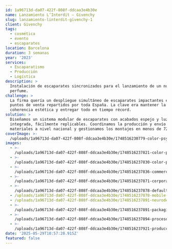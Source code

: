 ```yaml
---
id: 1a96713d-da07-422f-808f-ddcaa3e4b30e
name: Lanzamiento L’Interdit – Givenchy
slug: lanzamiento-linterdit-givenchy-1
client: Givenchy
tags:
  - cosmética
  - evento
  - escaparates
location: Barcelona
duration: 3 semanas
year: '2023'
services:
  - Escaparatismo
  - Producción
  - Logística
description: >
  Instalación de escaparates sincronizados para el lanzamiento de un nuevo
  perfume.
challenge: >
  La firma quería un despliegue simultáneo de escaparates impactantes en 20
  puntos de venta repartidos por toda España. La clave era mantener la
  coherencia estética y entregar todo en tiempo récord.
solution: >
  Diseñamos un sistema modular de escaparates con acabados espejo y luz
  integrada, fácilmente replicables. Coordinamos la producción y envío de
  materiales a nivel nacional y gestionamos los montajes en menos de 72 horas.
coverImage: >-
  /uploads/1a96713d-da07-422f-808f-ddcaa3e4b30e/1748516230779-color-psychology.jpg
images:
  - >-
    /uploads/1a96713d-da07-422f-808f-ddcaa3e4b30e/1748516237821-color-psychology.jpg
  - >-
    /uploads/1a96713d-da07-422f-808f-ddcaa3e4b30e/1748516237830-color-psychology.png
  - >-
    /uploads/1a96713d-da07-422f-808f-ddcaa3e4b30e/1748516237836-commercial-photography.jpg
  - >-
    /uploads/1a96713d-da07-422f-808f-ddcaa3e4b30e/1748516237871-corporate-branding.jpg
  - >-
    /uploads/1a96713d-da07-422f-808f-ddcaa3e4b30e/1748516237878-default-blog-image.jpg
  - /uploads/1a96713d-da07-422f-808f-ddcaa3e4b30e/1748516237878-mobile-ux.jpg
  - /uploads/1a96713d-da07-422f-808f-ddcaa3e4b30e/1748516237891-neurodesign.jpg
  - >-
    /uploads/1a96713d-da07-422f-808f-ddcaa3e4b30e/1748516237891-packaging-trends.jpg
  - >-
    /uploads/1a96713d-da07-422f-808f-ddcaa3e4b30e/1748516237894-procesos-oficina.jpg
  - >-
    /uploads/1a96713d-da07-422f-808f-ddcaa3e4b30e/1748516237921-produccion-digital-4.jpg
date: '2025-05-29T10:57:20.915Z'
featured: false
---
```


